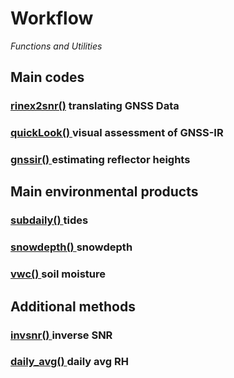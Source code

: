 # Workflow
*Functions and Utilities*
## Main codes 
### [rinex2snr()](../pages/rinex2snr.md) translating GNSS Data 
### [quickLook() ](../pages/quickLook.md) visual assessment of GNSS-IR
### [gnssir() ](../pages/gnssir.md) estimating reflector heights

## Main environmental products
### [subdaily() ](../pages/README_subdaily.md) tides 
### [snowdepth() ](../pages/README_snowdepth.md) snowdepth
### [vwc() ](../pages/README_vwc.md) soil moisture

## Additional methods
### [invsnr() ](../pages/README_invsnr.md) inverse SNR 
### [daily_avg() ](../pages/README_dailyavg.md) daily avg  RH

